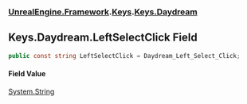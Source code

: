 ### [UnrealEngine.Framework](./UnrealEngine-Framework.md 'UnrealEngine.Framework').[Keys](./Keys.md 'UnrealEngine.Framework.Keys').[Keys.Daydream](./Keys-Daydream.md 'UnrealEngine.Framework.Keys.Daydream')
## Keys.Daydream.LeftSelectClick Field
  
```csharp
public const string LeftSelectClick = Daydream_Left_Select_Click;
```
#### Field Value
[System.String](https://docs.microsoft.com/en-us/dotnet/api/System.String 'System.String')  
